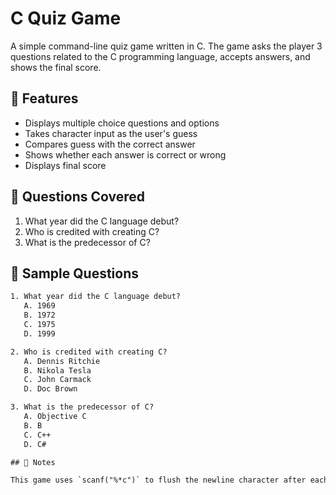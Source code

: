 # C Quiz Game

A simple command-line quiz game written in C. The game asks the player 3 questions related to the C programming language, accepts answers, and shows the final score.

## 🎯 Features

- Displays multiple choice questions and options
- Takes character input as the user's guess
- Compares guess with the correct answer
- Shows whether each answer is correct or wrong
- Displays final score

## 🧠 Questions Covered

1. What year did the C language debut?
2. Who is credited with creating C?
3. What is the predecessor of C?

## 🧪 Sample Questions

```txt
1. What year did the C language debut?
   A. 1969
   B. 1972
   C. 1975
   D. 1999

2. Who is credited with creating C?
   A. Dennis Ritchie
   B. Nikola Tesla
   C. John Carmack
   D. Doc Brown

3. What is the predecessor of C?
   A. Objective C
   B. B
   C. C++
   D. C#

## 📌 Notes

This game uses `scanf("%*c")` to flush the newline character after each input, which is a common trick in command-line based C programs.